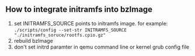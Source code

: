 
## How to integrate initramfs into bzImage

1. set INITRAMFS_SOURCE points to initramfs image.
    for example:
    ```./scripts/config --set-str INITRAMFS_SOURCE "./initramfs_soruce/rootfs.cpio.gz" ```
2. rebuild bzImage
3. don't set initrd paramter in qemu command line or kernel grub config file

